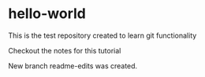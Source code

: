 # hello-world
This is the test repository created to learn git functionality

Checkout the notes for this tutorial

New branch readme-edits was created.
